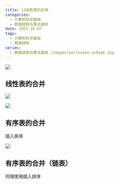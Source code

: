 ```yaml
---
title: 11线性表的应用
categories:
  - 计算机科学基础
  - 数据结构与算法基础
date: 2023-10-07
tags:
  - 计算机科学基础
  - 数据结构
series:
  - 数据结构与算法基础 /images/wallhaven-yx9yqk.jpg
---
```


![](/images/posts/Pasted%20image%2020231007092844.png)

## 线性表的合并

![](/images/posts/Pasted%20image%2020231007093121.png)

![](/images/posts/Pasted%20image%2020231007093138.png)


## 有序表的合并

插入排序

![](/images/posts/Pasted%20image%2020231007093551.png)

## 有序表的合并（链表）

同理使用插入排序